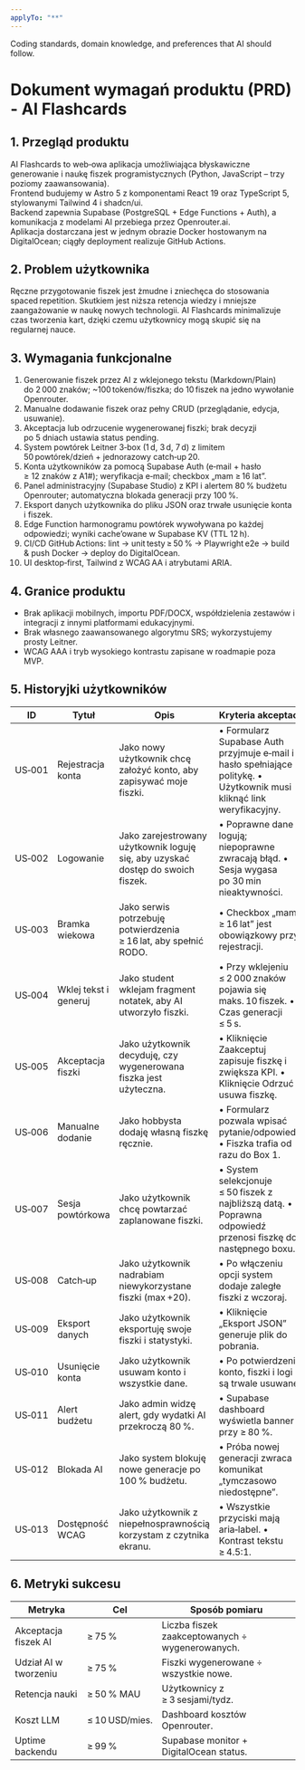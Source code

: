 ```yaml
---
applyTo: "**"
---
```


Coding standards, domain knowledge, and preferences that AI should follow.

# Dokument wymagań produktu (PRD) - AI Flashcards

## 1. Przegląd produktu

AI Flashcards to web‑owa aplikacja umożliwiająca błyskawiczne generowanie i naukę fiszek programistycznych (Python, JavaScript – trzy poziomy zaawansowania).  
Frontend budujemy w Astro 5 z komponentami React 19 oraz TypeScript 5, stylowanymi Tailwind 4 i shadcn/ui.  
Backend zapewnia Supabase (PostgreSQL + Edge Functions + Auth), a komunikacja z modelami AI przebiega przez Openrouter.ai.  
Aplikacja dostarczana jest w jednym obrazie Docker hostowanym na DigitalOcean; ciągły deployment realizuje GitHub Actions.

## 2. Problem użytkownika

Ręczne przygotowanie fiszek jest żmudne i zniechęca do stosowania spaced repetition. Skutkiem jest niższa retencja wiedzy i mniejsze zaangażowanie w naukę nowych technologii. AI Flashcards minimalizuje czas tworzenia kart, dzięki czemu użytkownicy mogą skupić się na regularnej nauce.

## 3. Wymagania funkcjonalne

1. Generowanie fiszek przez AI z wklejonego tekstu (Markdown/Plain) do 2 000 znaków; ~100 tokenów/fiszka; do 10 fiszek na jedno wywołanie Openrouter.
2. Manualne dodawanie fiszek oraz pełny CRUD (przeglądanie, edycja, usuwanie).
3. Akceptacja lub odrzucenie wygenerowanej fiszki; brak decyzji po 5 dniach ustawia status pending.
4. System powtórek Leitner 3‑box (1 d, 3 d, 7 d) z limitem 50 powtórek/dzień + jednorazowy catch‑up 20.
5. Konta użytkowników za pomocą Supabase Auth (e‑mail + hasło ≥ 12 znaków z A1#); weryfikacja e‑mail; checkbox „mam ≥ 16 lat”.
6. Panel administracyjny (Supabase Studio) z KPI i alertem 80 % budżetu Openrouter; automatyczna blokada generacji przy 100 %.
7. Eksport danych użytkownika do pliku JSON oraz trwałe usunięcie konta i fiszek.
8. Edge Function harmonogramu powtórek wywoływana po każdej odpowiedzi; wyniki cache’owane w Supabase KV (TTL 12 h).
9. CI/CD GitHub Actions: lint → unit testy ≥ 50 % → Playwright e2e → build & push Docker → deploy do DigitalOcean.
10. UI desktop‑first, Tailwind z WCAG AA i atrybutami ARIA.

## 4. Granice produktu

- Brak aplikacji mobilnych, importu PDF/DOCX, współdzielenia zestawów i integracji z innymi platformami edukacyjnymi.
- Brak własnego zaawansowanego algorytmu SRS; wykorzystujemy prosty Leitner.
- WCAG AAA i tryb wysokiego kontrastu zapisane w roadmapie poza MVP.

## 5. Historyjki użytkowników

| ID     | Tytuł                 | Opis                                                                            | Kryteria akceptacji                                                                                                    |
| ------ | --------------------- | ------------------------------------------------------------------------------- | ---------------------------------------------------------------------------------------------------------------------- |
| US‑001 | Rejestracja konta     | Jako nowy użytkownik chcę założyć konto, aby zapisywać moje fiszki.             | • Formularz Supabase Auth przyjmuje e‑mail i hasło spełniające politykę. • Użytkownik musi kliknąć link weryfikacyjny. |
| US‑002 | Logowanie             | Jako zarejestrowany użytkownik loguję się, aby uzyskać dostęp do swoich fiszek. | • Poprawne dane logują; niepoprawne zwracają błąd. • Sesja wygasa po 30 min nieaktywności.                             |
| US‑003 | Bram­ka wiekowa       | Jako serwis potrzebuję potwierdzenia ≥ 16 lat, aby spełnić RODO.                | • Checkbox „mam ≥ 16 lat” jest obowiązkowy przy rejestracji.                                                           |
| US‑004 | Wklej tekst i generuj | Jako student wklejam fragment notatek, aby AI utworzyło fiszki.                 | • Przy wklejeniu ≤ 2 000 znaków pojawia się maks. 10 fiszek. • Czas generacji ≤ 5 s.                                   |
| US‑005 | Akceptacja fiszki     | Jako użytkownik decyduję, czy wygenerowana fiszka jest użyteczna.               | • Kliknięcie Zaakceptuj zapisuje fiszkę i zwiększa KPI. • Kliknięcie Odrzuć usuwa fiszkę.                              |
| US‑006 | Manualne dodanie      | Jako hobbysta dodaję własną fiszkę ręcznie.                                     | • Formularz pozwala wpisać pytanie/odpowiedź. • Fiszka trafia od razu do Box 1.                                        |
| US‑007 | Sesja powtórkowa      | Jako użytkownik chcę powtarzać zaplanowane fiszki.                              | • System selekcjonuje ≤ 50 fiszek z najbliższą datą. • Poprawna odpowiedź przenosi fiszkę do następnego boxu.          |
| US‑008 | Catch‑up              | Jako użytkownik nadrabiam niewykorzystane fiszki (max +20).                     | • Po włączeniu opcji system dodaje zaległe fiszki z wczoraj.                                                           |
| US‑009 | Eksport danych        | Jako użytkownik eksportuję swoje fiszki i statystyki.                           | • Kliknięcie „Eksport JSON” generuje plik do pobrania.                                                                 |
| US‑010 | Usunięcie konta       | Jako użytkownik usuwam konto i wszystkie dane.                                  | • Po potwierdzeniu konto, fiszki i logi są trwale usuwane.                                                             |
| US‑011 | Alert budżetu         | Jako admin widzę alert, gdy wydatki AI przekroczą 80 %.                         | • Supabase dashboard wyświetla banner przy ≥ 80 %.                                                                     |
| US‑012 | Blokada AI            | Jako system blokuję nowe generacje po 100 % budżetu.                            | • Próba nowej generacji zwraca komunikat „tymczasowo niedostępne”.                                                     |
| US‑013 | Dostępność WCAG       | Jako użytkownik z niepełnosprawnością korzystam z czytnika ekranu.              | • Wszystkie przyciski mają aria‑label. • Kontrast tekstu ≥ 4.5:1.                                                      |

## 6. Metryki sukcesu

| Metryka               | Cel            | Sposób pomiaru                                  |
| --------------------- | -------------- | ----------------------------------------------- |
| Akceptacja fiszek AI  | ≥ 75 %         | Liczba fiszek zaakceptowanych ÷ wygenerowanych. |
| Udział AI w tworzeniu | ≥ 75 %         | Fiszki wygenerowane ÷ wszystkie nowe.           |
| Retencja nauki        | ≥ 50 % MAU     | Użytkownicy z ≥ 3 sesjami/tydz.                 |
| Koszt LLM             | ≤ 10 USD/mies. | Dashboard kosztów Openrouter.                   |
| Uptime backendu       | ≥ 99 %         | Supabase monitor + DigitalOcean status.         |
